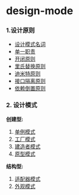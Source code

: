 # design-mode

### 1.设计原则

+ [设计模式名词](https://github.com/gitXugx/design-mode/blob/master/doc/noun.md)
+ [单一职责](https://github.com/gitXugx/design-mode/blob/master/doc/designphilosophy/srp.md)
+ [开闭原则](https://github.com/gitXugx/design-mode/blob/master/doc/designphilosophy/ocp.md)
+ [里氏替换原则](https://github.com/gitXugx/design-mode/blob/master/doc/designphilosophy/lsp.md)
+ [迪米特原则](https://github.com/gitXugx/design-mode/blob/master/doc/designphilosophy/lod.md)
+ [接口隔离原则](https://github.com/gitXugx/design-mode/blob/master/doc/designphilosophy/isp.md)
+ [依赖倒置原则](https://github.com/gitXugx/design-mode/blob/master/doc/designphilosophy/dip.md)

### 2. 设计模式
**创建型:**
1. [单例模式](https://github.com/gitXugx/design-mode/blob/master/doc/dm/sp.md)
2. [工厂模式](https://github.com/gitXugx/design-mode/blob/master/doc/dm/fp.md)
3. [建造者模式](https://github.com/gitXugx/design-mode/blob/master/doc/dm/bp.md)
4. [原型模式](https://github.com/gitXugx/design-mode/blob/master/doc/dm/pp.md)

**结构型:**
1. [适配器模式](https://github.com/gitXugx/design-mode/blob/master/doc/dm/structural/ap.md)
2. [外观模式](https://github.com/gitXugx/design-mode/blob/master/doc/dm/structural/fp.md)










